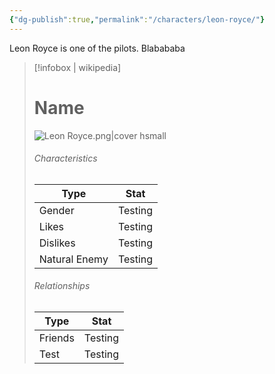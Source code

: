 ```yaml
---
{"dg-publish":true,"permalink":"/characters/leon-royce/"}
---
```



Leon Royce is one of the pilots. Blabababa

> [!infobox | wikipedia] 
> # Name
> ![Leon Royce.png|cover hsmall](/img/user/Images/Leon%20Royce.png)
> ###### Characteristics
> | Type | Stat |
> | ---- | ---- |
> | Gender | Testing |
> | Likes | Testing |
> | Dislikes | Testing |
> | Natural Enemy | Testing |
> 
> ###### Relationships
> | Type | Stat |
> | ---- | ---- |
> | Friends | Testing |
> | Test | Testing |